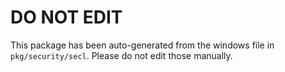 # DO NOT EDIT

This package has been auto-generated from the windows file in `pkg/security/secl`. Please do not edit those manually.
